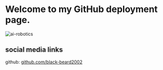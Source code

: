# Welcome to my GitHub deployment page.
![ai-robotics](https://github.com/black-beard2002/github-workshop-pages/assets/128619518/9bbfd7cc-0bd2-41aa-9bce-54760d98f305)
## social media links
github: [github.com/black-beard2002](https://github.com/black-beard2002)
